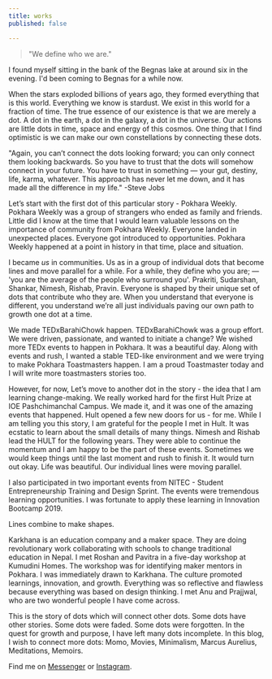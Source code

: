 ```yaml
---
title: works
published: false

---
```

> "We define who we are."

I found myself sitting in the bank of the Begnas lake at around six in the evening. I'd been coming to Begnas for a while now.

When the stars exploded billions of years ago, they formed everything that is this world. Everything we know is stardust. We exist in this world for a fraction of time. The true essence of our existence is that we are merely a dot. A dot in the earth, a dot in the galaxy, a dot in the universe. Our actions are little dots in time, space and energy of this cosmos. One thing that I find optimistic is we can make our own constellations by connecting these dots.

"Again, you can’t connect the dots looking forward; you can only connect them looking backwards. So you have to trust that the dots will somehow connect in your future. You have to trust in something — your gut, destiny, life, karma, whatever. This approach has never let me down, and it has made all the difference in my life." -Steve Jobs

Let’s start with the first dot of this particular story - Pokhara Weekly. Pokhara Weekly was a group of strangers who ended as family and friends. Little did I know at the time that I would learn valuable lessons on the importance of community from Pokhara Weekly. Everyone landed in unexpected places. Everyone got introduced to opportunities. Pokhara Weekly happened at a point in history in that time, place and situation.

I became _us_ in communities. Us as in a group of individual dots that become lines and move parallel for a while. For a while, they define who you are; — 'you are the average of the people who surround you'. Prakriti, Sudarshan, Shankar, Nimesh, Rishab, Pravin. Everyone is shaped by their unique set of dots that contribute who they are. When you understand that everyone is different, you understand we’re all just individuals paving our own path to growth one dot at a time.

We made TEDxBarahiChowk happen. TEDxBarahiChowk was a group effort. We were driven, passionate, and wanted to initiate a change? We wished more TEDx events to happen in Pokhara. It was a beautiful day. Along with events and rush, I wanted a stable TED-like environment and we were trying to make Pokhara Toastmasters happen. I am a proud Toastmaster today and I will write more toastmasters stories too.

However, for now, Let’s move to another dot in the story - the idea that I am learning change-making. We really worked hard for the first Hult Prize at IOE Pashchimanchal Campus. We made it, and it was one of the amazing events that happened. Hult opened a few new doors for us - for me. While I am telling you this story, I am grateful for the people I met in Hult. It was ecstatic to learn about the small details of many things. Nimesh and Rishab lead the HULT for the following years. They were able to continue the momentum and I am happy to be the part of these events. Sometimes we would keep things until the last moment and rush to finish it. It would turn out okay. Life was beautiful. Our individual lines were moving parallel.

I also participated in two important events from NITEC - Student Entrepreneurship Training and Design Sprint. The events were tremendous learning opportunities. I was fortunate to apply these learning in Innovation Bootcamp 2019.

Lines combine to make shapes.

Karkhana is an education company and a maker space. They are doing revolutionary work collaborating with schools to change traditional education in Nepal. I met Roshan and Pavitra in a five-day workshop at Kumudini Homes. The workshop was for identifying maker mentors in Pokhara. I was immediately drawn to Karkhana. The culture promoted learnings, innovation, and growth. Everything was so reflective and flawless because everything was based on design thinking. I met Anu and Prajjwal, who are two wonderful people I have come across.

This is the story of dots which will connect other dots. Some dots have other stories. Some dots were faded. Some dots were forgotten. In the quest for growth and purpose, I have left many dots incomplete. In this blog, I wish to connect more dots: Momo, Movies, Minimalism, Marcus Aurelius, Meditations, Memoirs.

Find me on [Messenger](https://m.me/anojbanjara) or [Instagram](https://instagram.com/@august.pippinpaddleopsicopolis).